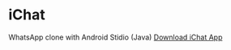 # iChat
WhatsApp clone with Android Stidio (Java)
[Download iChat App](https://docs.google.com/uc?export=download&id=1jmjea1homOwlSRIqPg2yk0GBopY_DVKy)
